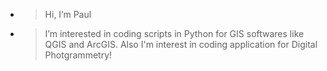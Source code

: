 - > Hi, I’m Paul
- > I’m interested in coding scripts in Python for GIS softwares like QGIS and ArcGIS. Also I'm interest in coding application for Digital Photgrammetry!



<!---
PavlosDem99/PavlosDem99 is a ✨ special ✨ repository because its `README.md` (this file) appears on your GitHub profile.
You can click the Preview link to take a look at your changes.
--->
